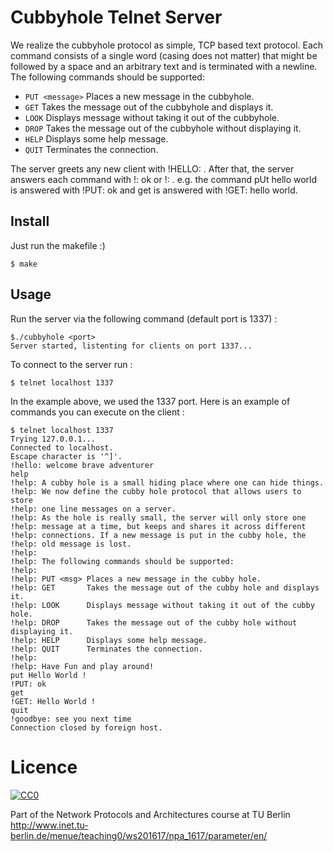 # Cubbyhole Telnet Server

We realize the cubbyhole protocol as simple, TCP based text protocol. Each command consists of a
single word (casing does not matter) that might be followed by a space and an arbitrary text and is
terminated with a newline. The following commands should be supported:

- `PUT <message>` Places a new message in the cubbyhole.
- `GET` Takes the message out of the cubbyhole and displays it.
- `LOOK` Displays message without taking it out of the cubbyhole.
- `DROP` Takes the message out of the cubbyhole without displaying it.
- `HELP` Displays some help message.
- `QUIT` Terminates the connection.

The server greets any new client with !HELLO: <text>. After that, the server answers each command
with !<command>: ok or !<command>: <text>. e.g. the command pUt hello world is answered
with !PUT: ok and get is answered with !GET: hello world.

## Install

Just run the makefile :)
```
$ make
```

## Usage

Run the server via the following command (default port is 1337) :

```
$./cubbyhole <port>
Server started, listenting for clients on port 1337...
```

To connect to the server run :

```
$ telnet localhost 1337
```

In the example above, we used the 1337 port. Here is an example of commands you can execute on the client :

```
$ telnet localhost 1337
Trying 127.0.0.1...
Connected to localhost.
Escape character is '^]'.
!hello: welcome brave adventurer
help
!help: A cubby hole is a small hiding place where one can hide things.
!help: We now define the cubby hole protocol that allows users to store
!help: one line messages on a server.
!help: As the hole is really small, the server will only store one
!help: message at a time, but keeps and shares it across different
!help: connections. If a new message is put in the cubby hole, the
!help: old message is lost.
!help:
!help: The following commands should be supported:
!help:
!help: PUT <msg> Places a new message in the cubby hole.
!help: GET       Takes the message out of the cubby hole and displays it.
!help: LOOK      Displays message without taking it out of the cubby hole.
!help: DROP      Takes the message out of the cubby hole without displaying it.
!help: HELP      Displays some help message.
!help: QUIT      Terminates the connection.
!help:
!help: Have Fun and play around!
put Hello World !
!PUT: ok
get
!GET: Hello World !
quit
!goodbye: see you next time
Connection closed by foreign host.
```
# Licence

[![CC0](https://licensebuttons.net/p/zero/1.0/88x31.png)](https://creativecommons.org/publicdomain/zero/1.0/)

Part of the Network Protocols and Architectures course at TU Berlin  
http://www.inet.tu-berlin.de/menue/teaching0/ws201617/npa_1617/parameter/en/
